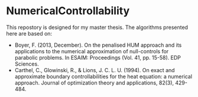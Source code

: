 # NumericalControllability

This repostory is designed for my master thesis. The algorithms presented here are based on:

* Boyer, F. (2013, December). On the penalised HUM approach and its applications to the numerical approximation of null-controls for parabolic problems. In ESAIM: Proceedings (Vol. 41, pp. 15-58). EDP Sciences.
* Carthel, C., Glowinski, R., & Lions, J. C. L. U. (1994). On exact and approximate boundary controllabilities for the heat equation: a numerical approach. Journal of optimization theory and applications, 82(3), 429-484.


